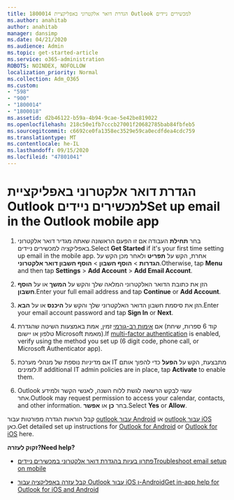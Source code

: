 ```yaml
---
title: 1800014 הגדרת דואר אלקטרוני באפליקציית Outlook למכשירים ניידים
ms.author: anahitab
author: anahitab
manager: dansimp
ms.date: 04/21/2020
ms.audience: Admin
ms.topic: get-started-article
ms.service: o365-administration
ROBOTS: NOINDEX, NOFOLLOW
localization_priority: Normal
ms.collection: Adm_O365
ms.custom:
- "598"
- "900"
- "1800014"
- "1800018"
ms.assetid: d2b46122-b59a-4b94-9cae-5e42be819022
ms.openlocfilehash: 218c50e1fb7cccb27001f20682785bab84fbfeb5
ms.sourcegitcommit: c6692ce0fa1358ec3529e59ca0ecdfdea4cdc759
ms.translationtype: MT
ms.contentlocale: he-IL
ms.lasthandoff: 09/15/2020
ms.locfileid: "47801041"
---
```

# <a name="set-up-email-in-the-outlook-mobile-app"></a><span data-ttu-id="2b05a-102">הגדרת דואר אלקטרוני באפליקציית Outlook למכשירים ניידים</span><span class="sxs-lookup"><span data-stu-id="2b05a-102">Set up email in the Outlook mobile app</span></span>

1. <span data-ttu-id="2b05a-103">בחר **תחילת** העבודה אם זו הפעם הראשונה שאתה מגדיר דואר אלקטרוני באפליקציה למכשירים ניידים.</span><span class="sxs-lookup"><span data-stu-id="2b05a-103">Select **Get Started** if it's your first time setting up email in the mobile app.</span></span> <span data-ttu-id="2b05a-104">אחרת, הקש על **תפריט** ולאחר מכן הקש על **הגדרות** \> **הוסף חשבון** \> **הוסף חשבון דואר אלקטרוני**.</span><span class="sxs-lookup"><span data-stu-id="2b05a-104">Otherwise, tap **Menu** and then tap **Settings** \> **Add Account** \> **Add Email Account**.</span></span>

2. <span data-ttu-id="2b05a-105">הזן את כתובת הדואר האלקטרוני המלאה שלך והקש על **המשך** או על **הוסף חשבון**.</span><span class="sxs-lookup"><span data-stu-id="2b05a-105">Enter your full email address and tap **Continue** or **Add Account**.</span></span>

3. <span data-ttu-id="2b05a-106">הזן את סיסמת חשבון הדואר האלקטרוני שלך והקש על **היכנס** או על **הבא**.</span><span class="sxs-lookup"><span data-stu-id="2b05a-106">Enter your email account password and tap **Sign In** or **Next**.</span></span>

4. <span data-ttu-id="2b05a-107">אם [אימות רב-גורמי](https://docs.microsoft.com/microsoft-365/admin/security-and-compliance/set-up-multi-factor-authentication) זמין, אמת באמצעות השיטה שהגדרת (קוד 6 ספרות, שיחת טלפון או יישום Microsoft מאמת).</span><span class="sxs-lookup"><span data-stu-id="2b05a-107">If [multi-factor authentication](https://docs.microsoft.com/microsoft-365/admin/security-and-compliance/set-up-multi-factor-authentication) is enabled, verify using the method you set up (6 digit code, phone call, or Microsoft Authenticator app).</span></span>

5. <span data-ttu-id="2b05a-108">אם מדיניות נוספת של מנהלי מערכת IT מתבצעת, הקש על **הפעל** כדי להפוך אותם לזמינים.</span><span class="sxs-lookup"><span data-stu-id="2b05a-108">If additional IT admin policies are in place, tap **Activate** to enable them.</span></span>

6. <span data-ttu-id="2b05a-109">Outlook עשוי לבקש הרשאה לגשת ללוח השנה, לאנשי הקשר ולמידע אחר.</span><span class="sxs-lookup"><span data-stu-id="2b05a-109">Outlook may request permission to access your calendar, contacts, and other information.</span></span> <span data-ttu-id="2b05a-110">בחר **כן** או **אפשר**.</span><span class="sxs-lookup"><span data-stu-id="2b05a-110">Select **Yes** or **Allow**.</span></span>

<span data-ttu-id="2b05a-111">קבל הוראות הגדרה מפורטות עבור [outlook עבור Android](https://support.office.com/article/886db551-8dfa-4fd5-b835-f8e532091872.aspx) או [outlook עבור iOS](https://support.office.com/article/b2de2161-cc1d-49ef-9ef9-81acd1c8e234.aspx) כאן.</span><span class="sxs-lookup"><span data-stu-id="2b05a-111">Get detailed set up instructions for [Outlook for Android](https://support.office.com/article/886db551-8dfa-4fd5-b835-f8e532091872.aspx) or [Outlook for iOS](https://support.office.com/article/b2de2161-cc1d-49ef-9ef9-81acd1c8e234.aspx) here.</span></span>
  
 <span data-ttu-id="2b05a-112">**זקוק לעזרה?**</span><span class="sxs-lookup"><span data-stu-id="2b05a-112">**Need help?**</span></span>
  
- [<span data-ttu-id="2b05a-113">פתרון בעיות בהגדרת דואר אלקטרוני במכשירים ניידים</span><span class="sxs-lookup"><span data-stu-id="2b05a-113">Troubleshoot email setup on mobile</span></span>](https://support.office.com/article/a264ef01-9c88-48fb-9285-7017e4f31f02.aspx)

- [<span data-ttu-id="2b05a-114">קבל עזרה באפליקציה עבור Outlook עבור iOS ו-Android</span><span class="sxs-lookup"><span data-stu-id="2b05a-114">Get in-app help for Outlook for iOS and Android</span></span>](https://support.office.com/article/218a22d1-9fa5-4889-b689-de1c63493243.aspx#ID0EAABAAA=Contact_Support)
